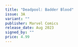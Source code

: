 ```yaml
---
title: "Deadpool: Badder Blood"
issue: 3A
variant: ""
publisher: Marvel Comics
release_date: Aug 2023
signed_by: ""
price: 4.99
---
```

